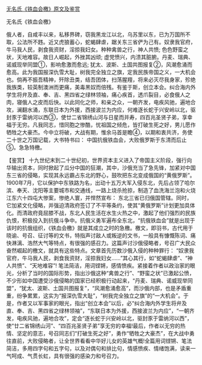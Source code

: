 [无名氏《铁血会檄》原文及鉴赏](https://www.vrrw.net/wx/10377.html)

无名氏《铁血会檄》

俄人者，自咸丰以来，私移界碑，窃我黑龙江以北，乌苏里以东，已为万国所不取，公法所不韪。近又虎狼蓄心，蛇蝎肆虐，踞关东三省俨为己有。奴隶我官府，牛马我人民，剥食我资财，淫掠我妇女。种种禽兽之行，神人共愤; 色色野蛮之状，天地难容。故日人崛起，外挫其凶顽; 虚党愤兴，内溃其脏腑。丹麦、瑞典、诺威现举同盟①，影响愈激而愈远; 犹太、波斯、土国共图报复②，风潮愈涌而愈高。此为我国报深仇雪大耻，树我完全独立之旗，定我民族帝国之义，一大机会也。倘再不振吾精神，歼除丑类，结吾团体，扫荡腥羶，将来必灭尽我身家，殄绝我族类，较英制澳洲而更痛，美毒黑奴而倍残。有鉴于斯，创立本会。纠合海内外学生将弁及直、奉、吉、黑四省之绿林领袖，痛心疾首，透爪裂目，必食俄人之肉，寝俄人之皮而后快。以此同化之师，和亲之众，一朝齐发，电疾风驰，遍地合攻，澜翻水涌，东联日本为外援，西接波兰为内应，何难逐长蛇于兴安岭以北，驱封豕于雷纳河以西③，使廿二省锦绣山河与日星而并寿，四百兆圣贤子弟，享幸福于无穷。凡我同志，惜同胞之惨酷，忧祖国之倾危，皆打破生死之好，男儿愿作牺牲之大豪杰。今中立将破，大战有期，惟余马首是瞻④，以期和衷共济，务使二十世之万国记载，大书特书曰： 中国抗俄铁血会，大败俄罗斯于东清而后止⑤。急急特檄。



【鉴赏】 十九世纪末到二十世纪初，世界资本主义进入了帝国主义阶段，强行向华输出资本，同时掀起了瓜分中国的狂潮，其中，沙俄充当了急先锋，加紧对中国东三省的侵略，实现其永远霸占东北的野心，鼓吹把东北变成俄国的“黄俄罗斯”。1900年7月，它以保护中东铁路为名，出动十五万大军入侵东北，先后占领了哈尔滨、奉天、沈阳等主要城市和交通线，一路上烧杀抢掠，制造了血洗海兰泡和火烧江东六十四屯大惨案，惨绝人寰，并悍然宣布： 东北三省已归俄国管辖。同时，它加紧文化侵略，并强迫清政府签订了不平等条约，使其“黄俄罗斯”计划更加具体化。而清政府竟屈膝不战，东北人民生活在水生火热之中，激起了他们强烈的民族仇恨，积极投入到抗俄斗争中。抗俄义勇军遍布全东北，“抗俄铁血会”就是出现于该时的抗俄组织，《铁血会檄》就是其成立之时的急檄。檄文，即羽书，古代用于晓谕、号召、征讨等的文书，特指声讨敌人或叛逆的文书，一般具有慷慨陈词、痛快淋漓、浩然大气等特点，有很强的感召力。这篇声讨沙俄侵略者，号召广大民众奋然崛起的檄文，就具有这些特点。文章首先历数沙俄入侵的种种罪行： “奴隶我官府，牛马我人民，剥食我资财，淫掠我妇女……”其心其行，如“蛇蝎肆虐”、“神人共愤”、“天地难容”! 笔法简洁，用词铿锵，感情愤疾。紧接着作者以政治家的眼光，分析了当时的国际形势，指出沙俄这种“禽兽之行”、“野蛮之状”已激起公愤，不少形如中国遭受沙俄侵略的国家已经积极行动起来，“丹麦、瑞典、诺威现举同盟”，“犹太、波斯、土国共图报复”，“风潮愈涌愈高”，而沙俄内部，也是矛盾重重，纷争累累，这实为“报深仇雪大耻”，“树我完全独立之旗”的“一大机会”。于是，作者又以军事家的眼光，指出“创立本会”以后，必“纠合海内外学生将弁及直、奉、吉、黑四省之绿林领袖”，“东联日本为外援，西接波兰为内应”，“一朝齐发，电疾风驰，遍地合攻”，定会“逐长蛇于兴安岭以北，驱封豕于雷纳河以西”，使“廿二省锦绣山河”、“四百兆圣贤子弟”享无穷的幸福!最后，作者以无穷的热情、坚定的意志，号召同志们“打破生死之好”，勇作“牺牲之大豪杰”，在大战中勇往直前，大败侵略者，让全世界看看中华好儿女的英雄气概!全篇用词铿锵、笔法简洁，多用四字句和五字句，以及对偶句和排比句，情感愤疾、情绪饱满，读来一气呵成、气贯长虹，具有很强的感染力和号召力。

